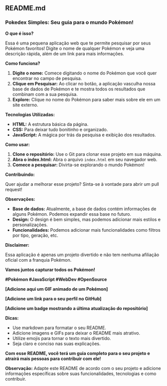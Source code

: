 ## **README.md**

### **Pokedex Simples: Seu guia para o mundo Pokémon!**

**O que é isso?**

Essa é uma pequena aplicação web que te permite pesquisar por seus Pokémon favoritos! Digite o nome de qualquer Pokémon e veja uma descrição rápida, além de um link para mais informações. 

**Como funciona?**

1. **Digite o nome:** Comece digitando o nome do Pokémon que você quer encontrar no campo de pesquisa.
2. **Clique em Pesquisar:** Ao clicar no botão, a aplicação vasculha nossa base de dados de Pokémon e te mostra todos os resultados que combinam com a sua pesquisa.
3. **Explore:** Clique no nome do Pokémon para saber mais sobre ele em um site externo.

**Tecnologias Utilizadas:**

* **HTML:** A estrutura básica da página.
* **CSS:** Para deixar tudo bonitinho e organizado.
* **JavaScript:** A mágica por trás da pesquisa e exibição dos resultados.

**Como usar:**

1. **Clone o repositório:** Use o Git para clonar esse projeto em sua máquina.
2. **Abra o index.html:** Abra o arquivo `index.html` em seu navegador web.
3. **Comece a pesquisar:** Divirta-se explorando o mundo Pokémon!

**Contribuindo:**

Quer ajudar a melhorar esse projeto? Sinta-se à vontade para abrir um pull request! 

**Observações:**

* **Base de dados:** Atualmente, a base de dados contém informações de alguns Pokémon. Podemos expandir essa base no futuro.
* **Design:** O design é bem simples, mas podemos adicionar mais estilos e personalizações.
* **Funcionalidades:** Podemos adicionar mais funcionalidades como filtros por tipo, geração, etc.

**Disclaimer:**

Essa aplicação é apenas um projeto divertido e não tem nenhuma afiliação oficial com a franquia Pokémon.

**Vamos juntos capturar todos os Pokémon!** 

**#Pokémon #JavaScript #WebDev #OpenSource**

**[Adicione aqui um GIF animado de um Pokémon]**

**[Adicione um link para o seu perfil no GitHub]**

**[Adicione um badge mostrando a última atualização do repositório]**

**Dicas:**

* Use markdown para formatar o seu README.
* Adicione imagens e GIFs para deixar o README mais atrativo.
* Utilize emojis para tornar o texto mais divertido.
* Seja claro e conciso nas suas explicações.

**Com esse README, você terá um guia completo para o seu projeto e atrairá mais pessoas para contribuir com ele!**

**Observação:** Adapte este README de acordo com o seu projeto e adicione informações específicas sobre suas funcionalidades, tecnologias e como contribuir. 
